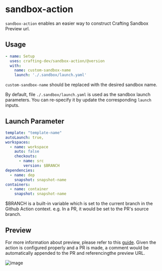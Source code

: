 # sandbox-action

`sandbox-action` enables an easier way to construct Crafting Sandbox Preview url. 

## Usage

```yaml
- name: Setup
  uses: crafting-dev/sandbox-action/@version
  with:
    name: custom-sandbox-name
    launch: './.sandbox/launch.yaml'
```

`custom-sandbox-name` should be replaced with the desired sandbox name. 

By default, file `./.sandbox/launch.yaml` is used as the sandbox launch parameters. You can re-specify it by update the corresponding `launch` inputs. 

## Launch Parameter

```yaml
template: "template-name"
autoLaunch: true,
workspaces:
  - name: workspace
    auto: false
    checkouts:
      - name: src
        version: $BRANCH
dependencies:
  - name: dep
    snapshot: snapshot-name
containers:
  - name: container
    snapshot: snapshot-name

```

$BRANCH is a built-in variable which is set to the current branch in the Github Action context. e.g. In a PR, it would be set to the PR's source branch.

## Preview

For more information about preview, please refer to this [guide](https://docs.sandboxes.cloud/docs/git-integration). Given the action is configured properly and a PR is made, a comment would be automatically appended to the PR and referencingthe preview URL.

![image](https://user-images.githubusercontent.com/501218/223888109-d9ac3567-4d33-44a5-98d9-d4599cb24ac3.png)


